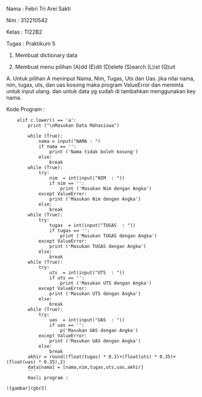Nama  : Febri Tri Arei Sakti

Nim   : 312210542

Kelas : TI22B2

Tugas : Praktikum 5


1. Membuat dictionary data

2. Membuat menu pilihan (A)dd (E)dit (D)elete (S)earch (L)ist (Q)uit

A. Untuk pilihan A meninput Nama, Nim, Tugas, Uts dan Uas. jika nilai nama, nim, tugas, uts, dan uas kosong maka program ValueError dan meminta untuk input ulang. dan untuk data yg sudah di tambahkan menggunakan key nama.

Kode Program :

```
    elif c.lower() == 'a':
        print ("\nMasukan Data Mahasiswa")

        while (True):
            nama = input("NAMA : ")
            if nama == '':
                print ('Nama tidak boleh kosong')
            else:
                break
        while (True):
            try:
                nim  = int(input("NIM  : "))
                if nim == '':
                    print ('Masukan Nim dengan Angka')
            except ValueError:
                print ('Masukan Nim dengan Angka')
            else:
                break
        while (True):
            try:
                tugas  = int(input("TUGAS  : "))
                if tugas == '':
                    print ('Masukan TUGAS dengan Angka')
            except ValueError:
                print ('Masukan TUGAS dengan Angka')
            else:
                break
        while (True):
            try:
                uts  = int(input("UTS  : "))
                if uts == '':
                    print ('Masukan UTS dengan Angka')
            except ValueError:
                print ('Masukan UTS dengan Angka')
            else:
                break
        while (True):
            try:
                uas  = int(input("UAS  : "))
                if uas == '':
                    p('Masukan UAS dengan Angka')
            except ValueError:
                print ('Masukan UAS dengan Angka')
            else:
                break
        akhir = round((float(tugas) * 0.3)+(float(uts) * 0.35)+(float(uas) * 0.35),2)
        data[nama] = [nama,nim,tugas,uts,uas,akhir]
        ```
        Hasli program :

![gambar](gbr2)


